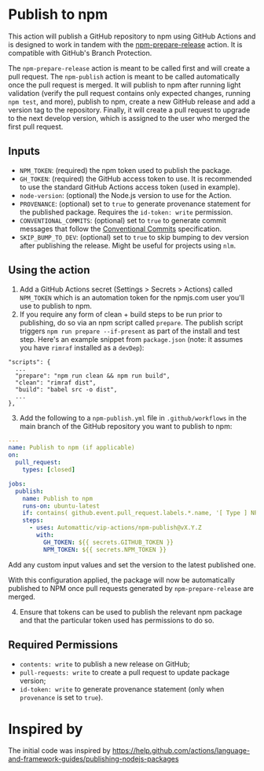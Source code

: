 # Publish to npm

This action will publish a GitHub repository to npm using GitHub Actions and is designed to work in tandem with the [npm-prepare-release](../npm-prepare-release/README.md) action. It is compatible with GitHub's Branch Protection.

The `npm-prepare-release` action is meant to be called first and will create a pull request. The `npm-publish` action is meant to be called automatically once the pull request is merged. It will publish to npm after running light validation (verify the pull request contains only expected changes, running `npm test`, and more), publish to npm, create a new GitHub release and add a version tag to the repository. Finally, it will create a pull request to upgrade to the next develop version, which is assigned to the user who merged the first pull request.

## Inputs

* `NPM_TOKEN`: (required) the npm token used to publish the package.
* `GH_TOKEN`: (required) the GitHub access token to use. It is recommended to use the standard GitHub Actions access token (used in example).
* `node-version`: (optional) the Node.js version to use for the Action.
* `PROVENANCE`: (optional) set to `true` to generate provenance statement for the published package. Requires the `id-token: write` permission.
* `CONVENTIONAL_COMMITS`: (optional) set to `true` to generate commit messages that follow the [Conventional Commits](https://www.conventionalcommits.org/en/v1.0.0/#specification) specification.
* `SKIP_BUMP_TO_DEV`: (optional) set to `true` to skip bumping to dev version after publishing the release. Might be useful for projects using `nlm`.

## Using the action

1. Add a GitHub Actions secret (Settings > Secrets > Actions) called `NPM_TOKEN` which is an automation token for the npmjs.com user you'll use to publish to npm.
2. If you require any form of clean + build steps to be run prior to publishing, do so via an npm script called `prepare`. The publish script triggers `npm run prepare --if-present` as part of the install and test step. Here's an example snippet from `package.json` (note: it assumes you have `rimraf` installed as a `devDep`):

```
"scripts": {
  ...
  "prepare": "npm run clean && npm run build",
  "clean": "rimraf dist",
  "build": "babel src -o dist",
  ...
},
```

3. Add the following to a `npm-publish.yml` file in `.github/workflows` in the main branch of the GitHub repository you want to publish to npm:

```yaml
---
name: Publish to npm (if applicable)
on:
  pull_request:
    types: [closed]

jobs:
  publish:
    name: Publish to npm
    runs-on: ubuntu-latest
    if: contains( github.event.pull_request.labels.*.name, '[ Type ] NPM version update' ) && startsWith( github.head_ref, 'release/') && github.event.pull_request.merged == true
    steps:
      - uses: Automattic/vip-actions/npm-publish@vX.Y.Z
        with:
          GH_TOKEN: ${{ secrets.GITHUB_TOKEN }}
          NPM_TOKEN: ${{ secrets.NPM_TOKEN }}
```

Add any custom input values and set the version to the latest published one.

With this configuration applied, the package will now be automatically published to NPM once pull requests generated by `npm-prepare-release` are merged.

4. Ensure that tokens can be used to publish the relevant npm package and that the particular token used has permissions to do so.

## Required Permissions

* `contents: write` to publish a new release on GitHub;
* `pull-requests: write` to create a pull request to update package version;
* `id-token: write` to generate provenance statement (only when `provenance` is set to `true`).

# Inspired by

The initial code was inspired by https://help.github.com/actions/language-and-framework-guides/publishing-nodejs-packages
